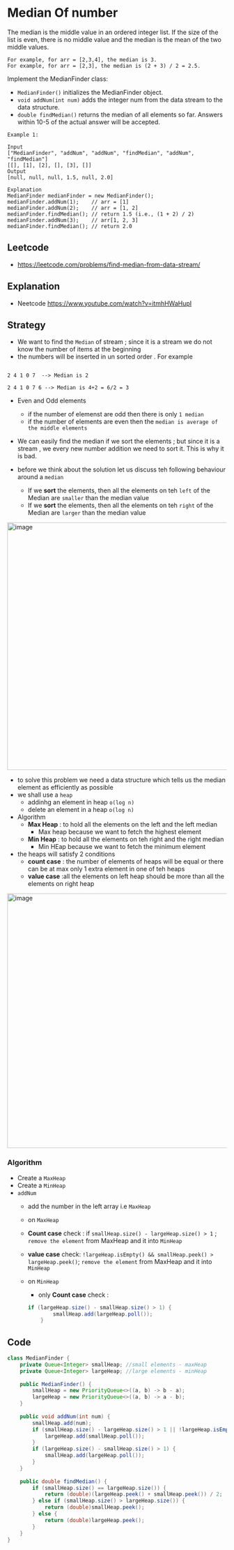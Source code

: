# Median Of number
The median is the middle value in an ordered integer list. If the size of the list is even, there is no middle value and the median is the mean of the two middle values.

````
For example, for arr = [2,3,4], the median is 3.
For example, for arr = [2,3], the median is (2 + 3) / 2 = 2.5.
````
Implement the MedianFinder class:

- `MedianFinder()` initializes the MedianFinder object.
- `void addNum(int num)` adds the integer num from the data stream to the data structure.
- `double findMedian()` returns the median of all elements so far. Answers within 10-5 of the actual answer will be accepted.
 
````
Example 1:

Input
["MedianFinder", "addNum", "addNum", "findMedian", "addNum", "findMedian"]
[[], [1], [2], [], [3], []]
Output
[null, null, null, 1.5, null, 2.0]

Explanation
MedianFinder medianFinder = new MedianFinder();
medianFinder.addNum(1);    // arr = [1]
medianFinder.addNum(2);    // arr = [1, 2]
medianFinder.findMedian(); // return 1.5 (i.e., (1 + 2) / 2)
medianFinder.addNum(3);    // arr[1, 2, 3]
medianFinder.findMedian(); // return 2.0

````
## Leetcode
- https://leetcode.com/problems/find-median-from-data-stream/
## Explanation
- Neetcode https://www.youtube.com/watch?v=itmhHWaHupI

## Strategy 
- We want to find the `Median` of stream ; since it is a stream we do not know the number of items at the beginning 
- the numbers will be inserted in un sorted order . For example 
````logs

2 4 1 0 7  --> Median is 2

2 4 1 0 7 6 --> Median is 4+2 = 6/2 = 3

````
- Even and Odd elements 
  - if the number of elemenst are odd then there is only `1 median` 
  - if the number of elements are even then the `median is average of the middle elements`

-  We can easily find the median if we sort the elements ; but since it is a stream , we every new number addition we need to sort it. This is why it is bad. 


- before we think about the solution let us discuss teh following behaviour around a `median`
  - If we **sort** the elements, then all the elements on teh `left` of the Median are `smaller`
   than the median value
  - If we **sort** the elements, then all the elements on teh `right` of the Median are `larger`
   than the median value

<img width="568" alt="image" src="https://user-images.githubusercontent.com/8110582/178153110-6812403c-4ced-4a27-a13a-f51e9c4d3577.png">


- to solve this problem we need a data structure which tells us the median element as efficiently as possible 
- we shall use a `heap` 
  - addinhg an element in heap `o(log n)`
  - delete an element in a heap `o(log n)` 
- Algorithm 
  - **Max Heap** : to hold all the elements on the left  and the left median  
     - Max heap because we want to fetch the highest element 
  - **Min Heap** : to hold all the elements on teh right and the right median 
     - Min HEap because we want to fetch the minimum element 
- the heaps will satisfy 2 conditions 
  - **count case** : the number of elements of heaps will be equal or there can be at max only 1 extra element in one of teh heaps 
  - **value case** :all the elements on left heap should be more than all the elements on right heap 

<img width="584" alt="image" src="https://user-images.githubusercontent.com/8110582/178153162-b62ecfb1-8e2b-45e9-bb18-7945980aa3e3.png">

### Algorithm 

- Create a `MaxHeap` 
- Create a `MinHeap`
- `addNum`
  -  add the number in the left array i.e `MaxHeap`
  -  on `MaxHeap`
    - **Count case** check : if `smallHeap.size() - largeHeap.size() > 1` ; `remove the element` from MaxHeap and it into `MinHeap`
    - **value case** check: `!largeHeap.isEmpty() && smallHeap.peek() > largeHeap.peek()`;  `remove the element` from MaxHeap and it into `MinHeap`

  - on `MinHeap`
    - only  **Count case** check : 
    ````java
    if (largeHeap.size() - smallHeap.size() > 1) {
            smallHeap.add(largeHeap.poll());
        }
    ````
## Code 
````java
class MedianFinder {
    private Queue<Integer> smallHeap; //small elements - maxHeap
    private Queue<Integer> largeHeap; //large elements - minHeap
    
    public MedianFinder() {
        smallHeap = new PriorityQueue<>((a, b) -> b - a);
        largeHeap = new PriorityQueue<>((a, b) -> a - b);
    }
    
    public void addNum(int num) {
        smallHeap.add(num);
        if (smallHeap.size() - largeHeap.size() > 1 || !largeHeap.isEmpty() && smallHeap.peek() > largeHeap.peek()) {
            largeHeap.add(smallHeap.poll());
        }
        if (largeHeap.size() - smallHeap.size() > 1) {
            smallHeap.add(largeHeap.poll());
        }
    }
    
    public double findMedian() {
        if (smallHeap.size() == largeHeap.size()) {
            return (double)(largeHeap.peek() + smallHeap.peek()) / 2;
        } else if (smallHeap.size() > largeHeap.size()) {
            return (double)smallHeap.peek();
        } else {
            return (double)largeHeap.peek();
        }
    }
}
````

